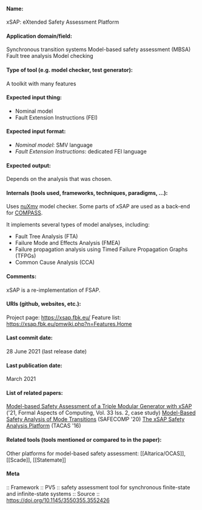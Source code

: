 #### Name:
xSAP: eXtended Safety Assessment Platform

#### Application domain/field:
Synchronous transition systems
Model-based safety assessment (MBSA)
Fault tree analysis
Model checking

#### Type of tool (e.g. model checker, test generator):
A toolkit with many features

#### Expected input thing:
- Nominal model
- Fault Extension Instructions (FEI)

#### Expected input format:
- *Nominal model*: SMV language
- *Fault Extension Instructions*: dedicated FEI language

#### Expected output:
Depends on the analysis that was chosen.

#### Internals (tools used, frameworks, techniques, paradigms, ...):
Uses [nuXmv](Checkers/nuXmv.md) model checker.
Some parts of xSAP are used as a back-end for [COMPASS](Frameworks/COMPASS.md).

It implements several types of model analyses, including:
- Fault Tree Analysis (FTA)
- Failure Mode and Effects Analysis (FMEA)
- Failure propagation analysis using Timed Failure Propagation Graphs (TFPGs)
- Common Cause Analysis (CCA)

#### Comments:
xSAP is a re-implementation of FSAP.

#### URIs (github, websites, etc.):
Project page: https://xsap.fbk.eu/
Feature list: https://xsap.fbk.eu/pmwiki.php?n=Features.Home

#### Last commit date:
28 June 2021 (last release date)

#### Last publication date:
March 2021

#### List of related papers:
[Model-based Safety Assessment of a Triple Modular Generator with xSAP](https://doi.org/10.1007/s00165-021-00532-9) ('21, Formal Aspects of Computing, Vol. 33 Iss. 2, case study)
[Model-Based Safety Analysis of Mode Transitions](https://doi.org/10.1007/978-3-030-54549-9_7) (SAFECOMP '20)
[The xSAP Safety Analysis Platform](https://doi.org/10.1007/978-3-662-49674-9_31) (TACAS '16)

#### Related tools (tools mentioned or compared to in the paper):
Other platforms for model-based safety assessment: [[Altarica/OCAS]], [[Scade]], [[Statemate]]

#### Meta
:: Framework
:: PV5 :: safety assessment tool for synchronous finite-state and infinite-state systems
:: Source :: https://doi.org/10.1145/3550355.3552426